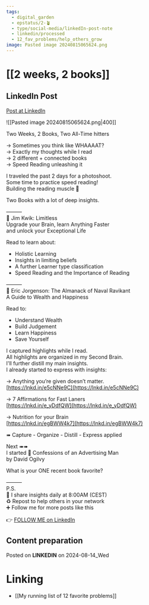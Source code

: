 ```yaml
---
tags:
  - digital_garden
  - epstatus/2-🪴
  - type/social-media/linkedIn-post-note
  - linkedin/processed
  - 12_fav_problems/help_others_grow
image: Pasted image 20240815065624.png
---
```

# [[2 weeks, 2 books]]
## LinkedIn Post
[Post at LinkedIn](https://www.linkedin.com/posts/sebastiankamilli_two-weeks-2-books-two-all-time-hitters-activity-7229367158420492289-_eqp?utm_source=share&utm_medium=member_desktop)

  ![[Pasted image 20240815065624.png|400]]

Two Weeks, 2 Books, Two All-Time hitters  
  
→ Sometimes you think like WHAAAAT?  
→ Exactly my thoughts while I read  
→ 2 different + connected books  
→ Speed Reading unleashing it  
  
I traveled the past 2 days for a photoshoot.  
Some time to practice speed reading!  
Building the reading muscle 💪  
  
Two Books with a lot of deep insights.  
  
———  
📖 Jim Kwik: Limitless  
Upgrade your Brain, learn Anything Faster  
and unlock your Exceptional Life  
  
Read to learn about:  
  
+ Holistic Learning  
+ Insights in limiting beliefs  
+ A further Learner type classification  
+ Speed Reading and the Importance of Reading  
  
———  
📖 Eric Jorgenson: The Almanack of Naval Ravikant  
A Guide to Wealth and Happiness  
  
Read to:  
  
+ Understand Wealth  
+ Build Judgement  
+ Learn Happiness  
+ Save Yourself  
  
I captured highlights while I read.  
All highlights are organized in my Second Brain.  
I'll further distill my main insights.  
I already started to express with insights:  
  
→ Anything you’re given doesn’t matter.  
[https://lnkd.in/e5cNNe9C](https://lnkd.in/e5cNNe9C)  
  
→ 7 Affirmations for Fast Laners  
[https://lnkd.in/e_yDdfQW](https://lnkd.in/e_yDdfQW)  
  
→ Nutrition for your Brain  
[https://lnkd.in/egBWW4k7](https://lnkd.in/egBWW4k7)  
  
➠ Capture - Organize - Distill - Express applied  
  
Next ➠➠  
I started 📖 Confessions of an Advertising Man  
by David Ogilvy  
  
  
What is your ONE recent book favorite?  
  
  
———  
P.S.  
🔔 I share insights daily at 8:00AM (CEST)  
♻ Repost to help others in your network  
➕ Follow me for more posts like this

👉 [FOLLOW ME on LinkedIn](https://www.linkedin.com/comm/mynetwork/discovery-see-all?usecase=PEOPLE_FOLLOWS&followMember=sebastiankamilli)

## Content preparation


Posted on **LINKEDIN** on 2024-08-14_Wed
# Linking
+ [[My running list of 12 favorite problems]]